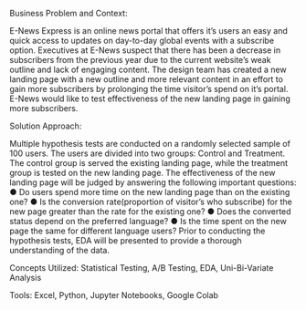 
Business Problem and Context:

E-News Express is an online news portal that offers it’s users an easy and quick access to updates on
day-to-day global events with a subscribe option.
Executives at E-News suspect that there has been a decrease in subscribers from the previous year due to
the current website’s weak outline and lack of engaging content.
The design team has created a new landing page with a new outline and more relevant content in an
effort to gain more subscribers by prolonging the time visitor’s spend on it’s portal.
E-News would like to test effectiveness of the new landing page in gaining more subscribers.

Solution Approach:

Multiple hypothesis tests are conducted on a randomly selected sample of 100 users. The users are
divided into two groups: Control and Treatment. The control group is served the existing landing page,
while the treatment group is tested on the new landing page. The effectiveness of the new landing
page will be judged by answering the following important questions:
● Do users spend more time on the new landing page than on the existing one?
● Is the conversion rate(proportion of visitor’s who subscribe) for the new page greater than the rate
for the existing one?
● Does the converted status depend on the preferred language?
● Is the time spent on the new page the same for different language users?
Prior to conducting the hypothesis tests, EDA will be presented to provide a thorough understanding of
the data.


Concepts Utilized: Statistical Testing, A/B Testing, EDA, Uni-Bi-Variate Analysis

Tools: Excel, Python, Jupyter Notebooks, Google Colab
